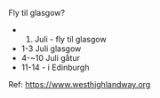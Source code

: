 Fly til glasgow?


- 1. Juli - fly til glasgow
- 1-3 Juli glasgow
- 4-~10 Juli gåtur
- 11-14  - i Edinburgh

Ref: https://www.westhighlandway.org